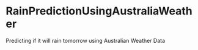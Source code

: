 # RainPredictionUsingAustraliaWeather
Predicting if it will rain tomorrow using Australian Weather Data 
